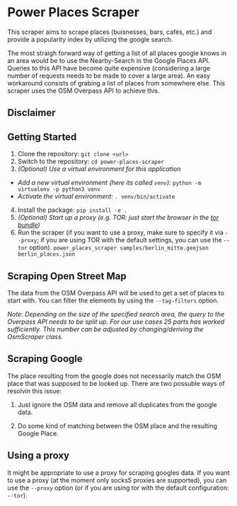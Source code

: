 # Power Places Scraper

This scraper aims to scrape places (buisnesses, bars, cafés, etc.) and provide
a popularity index by utilizing the google search.

The most straigh forward way of getting a list of all places google knows in an
area would be to use the Nearby-Search in the Google Places API. Queries to
this API have become quite expensive (considering a large number of requests
needs to be made to cover a large area). An easy workaround consists of grabing
a list of places from somewhere else. This scraper uses the OSM Overpass API to
achieve this.

## Disclaimer

## Getting Started

1. Clone the repository:
  `git clone <url>`
2. Switch to the repository:
  `cd power-places-scraper`
3. *(Optional) Use a virtual environment for this application*
  * *Add a new virtual environment (here its called `venv`):*
    `python -m virtualenv -p python3 venv`
  * *Activate the virtual environment:*
    `. venv/bin/activate`
4. Install the package:
  `pip install -e .`
5. *(Optional) Start up a proxy (e.g. TOR: just start the browser in the [tor bundle][tor_browser])*
6. Run the scraper (if you want to use a proxy, make sure to specify it via `--proxy`; if you are using TOR with the default settings, you can use the `--tor` option).
  `power_places_scraper samples/berlin_mitte.geojson berlin_places.json`

## Scraping Open Street Map

The data from the OSM Overpass API will be used to get a set of places to start with. You can filter the elements by using the `--tag-filters` option.

*Note: Depending on the size of the specified search area, the query to the
Overpass API needs to be split up. For our use cases 25 parts has worked
sufficiently. This number can be adjusted by changing/deriving the OsmScraper
class.*

## Scraping Google



The place resulting from the google does not necessarily match the
OSM place that was supposed to be looked up. There are two possuble ways of
resolvin this issue:

 1. Just ignore the OSM data and remove all duplicates from the google data.

 2. Do some kind of matching between the OSM place and the resulting
    Google Place.


## Using a proxy

It might be appropriate to use a proxy for scraping googles data. If you want to use a proxy (at the moment only socks5 proxies are supported), you can use the `--proxy` option (or if you are using tor with the default configuration: `--tor`).

[tor_browser]: https://www.torproject.org/download/ "Tor Browser Download Page"
